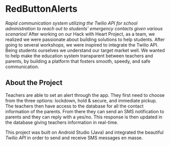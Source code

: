 # RedButtonAlerts
*Rapid communication system utilizing the Twilio API for school administration to reach out to students' emergency contacts given various scenarios!*
After working on our Hack with Heart Project, as a team, we realized we were passionate about building solutions to help students. After going to several workshops, we were inspired to integrate the Twilio API. Being students ourselves we understand our target market well. We wanted to help make the education system transparent between teachers and parents, by building a platform that fosters smooth, speedy, and safe communication.

## About the Project
Teachers are able to set an alert through the app. They first need to choose from the three options: lockdown, hold & secure, and immediate pickup. The teachers then have access to the database for all the contact information of the parents. From there they can send an SMS notification to parents and they can reply with a yes/no. This response is then updated in the database giving teachers information in real-time.

This project was built on Android Studio (Java) and integrated the beautiful *Twilio API* in order to send and receive SMS messages en masse.
